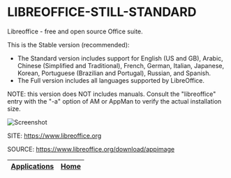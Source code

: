 # LIBREOFFICE-STILL-STANDARD

 Libreoffice - free and open source Office suite.
 
 This is the Stable version (recommended):
 
  - The Standard version includes support for English (US and GB),    Arabic, Chinese (Simplified and Traditional), French, German,    Italian, Japanese, Korean, Portuguese (Brazilian and Portugal),    Russian, and Spanish.
  - The Full version includes all languages supported by LibreOffice.
  
  NOTE: this version does NOT includes manuals. Consult the "libreoffice"   entry with the "-a" option of AM or AppMan to verify the actual   installation size.
 
 ![Screenshot](https://upload.wikimedia.org/wikipedia/commons/4/42/LibreOffice_7.2.4.1_start_centre_screenshot.png)
 
 SITE: https://www.libreoffice.org

 SOURCE: https://www.libreoffice.org/download/appimage

 | [Applications](https://portable-linux-apps.github.io/apps.html) | [Home](https://portable-linux-apps.github.io)
 | --- | --- |
